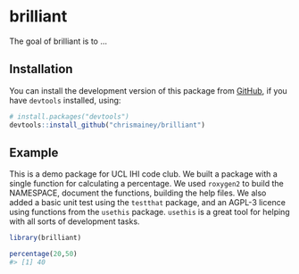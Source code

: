 
<!-- README.md is generated from README.Rmd. Please edit that file -->

# brilliant

<!-- badges: start -->
<!-- badges: end -->

The goal of brilliant is to …

## Installation

You can install the development version of this package from
[GitHub](https://github.com/), if you have `devtools` installed, using:

``` r
# install.packages("devtools")
devtools::install_github("chrismainey/brilliant")
```

## Example

This is a demo package for UCL IHI code club. We built a package with a
single function for calculating a percentage. We used `roxygen2` to
build the NAMESPACE, document the functions, building the help files. We
also added a basic unit test using the `testthat` package, and an AGPL-3
licence using functions from the `usethis` package. `usethis` is a great
tool for helping with all sorts of development tasks.

``` r
library(brilliant)

percentage(20,50)
#> [1] 40
```
